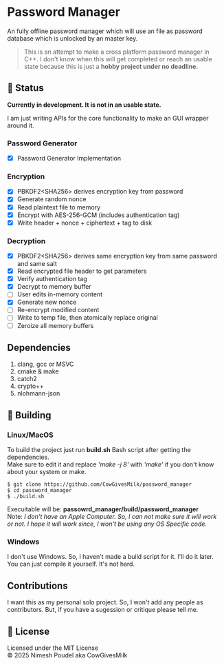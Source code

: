 # Password Manager
An fully offline password manager which will use an file as password database which is unlocked by an master key. 

> This is an attempt to make a cross platform password manager in C++. I don't know when this will get completed or reach an usable state because this is just a **hobby project under no deadline.**

## 🚧 Status
**Currently in development. It is not in an usable state.**  

I am just writing APIs for the core functionality to make an GUI wrapper around it.
### Password Generator
- [x] Password Generator Implementation
### Encryption 
- [x] PBKDF2\<SHA256> derives encryption key from password
- [x] Generate random nonce  
- [x] Read plaintext file to memory  
- [x] Encrypt with AES-256-GCM (includes authentication tag)  
- [x] Write header + nonce + ciphertext + tag to disk  

### Decryption
- [x] PBKDF2\<SHA256> derives same encryption key from same password and same salt
- [x] Read encrypted file header to get parameters  
- [x] Verify authentication tag  
- [x] Decrypt to memory buffer  
- [ ] User edits in-memory content  
- [x] Generate new nonce  
- [ ] Re-encrypt modified content  
- [ ] Write to temp file, then atomically replace original  
- [ ] Zeroize all memory buffers  
## Dependencies
1. clang, gcc or MSVC
2. cmake & make
3. catch2
4. crypto++
5. nlohmann-json

## 🔨 Building
### Linux/MacOS
To build the project just run **build.sh** Bash script after getting the dependencies.  
Make sure to edit it and replace *'make -j 8'* with *'make'* if you don't know about your system or make. 

    $ git clone https://github.com/CowGivesMilk/password_manager
    $ cd password_manager
    $ ./build.sh

Execuitable will be: **passowrd_manager/build/password_manager**  
Note: _I don't have an Apple Computer. So, I can not make sure it will work or not. I hope it will work since, I won't be using any OS Specific code._
### Windows
I don't use Windows. So, I haven't made a build script for it. I'll do it later.  
You can just compile it yourself. It's not hard.

## Contributions
I want this as my personal solo project. So, I won't add any people as contributors. But, if you have a sugession or critique please tell me. 
## 📜 License
Licensed under the MIT License  
© 2025 Nimesh Poudel aka CowGivesMilk